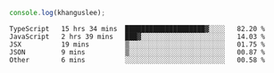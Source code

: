 ```js
console.log(khanguslee);
```

<!--START_SECTION:waka-->
```text
TypeScript   15 hrs 34 mins  ████████████████████▓░░░░   82.20 % 
JavaScript   2 hrs 39 mins   ███▓░░░░░░░░░░░░░░░░░░░░░   14.03 % 
JSX          19 mins         ▒░░░░░░░░░░░░░░░░░░░░░░░░   01.75 % 
JSON         9 mins          ▒░░░░░░░░░░░░░░░░░░░░░░░░   00.87 % 
Other        6 mins          ░░░░░░░░░░░░░░░░░░░░░░░░░   00.58 % 
```
<!--END_SECTION:waka-->

<!--
**khanguslee/khanguslee** is a ✨ _special_ ✨ repository because its `README.md` (this file) appears on your GitHub profile.

Here are some ideas to get you started:

- 🔭 I’m currently working on ...
- 🌱 I’m currently learning ...
- 👯 I’m looking to collaborate on ...
- 🤔 I’m looking for help with ...
- 💬 Ask me about ...
- 📫 How to reach me: ...
- 😄 Pronouns: ...
- ⚡ Fun fact: ...
-->
